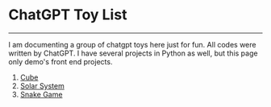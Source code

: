 # ChatGPT Toy List
---
I am documenting a group of chatgpt toys here just for fun. All codes were written by ChatGPT. I have several projects in Python as well, but this page only demo's front end projects.

1. [Cube](https://psaux1.github.io/cube.html)
2. [Solar System](https://psaux1.github.io/solar.html)
3. [Snake Game](https://psaux1.github.io/snake.html)
